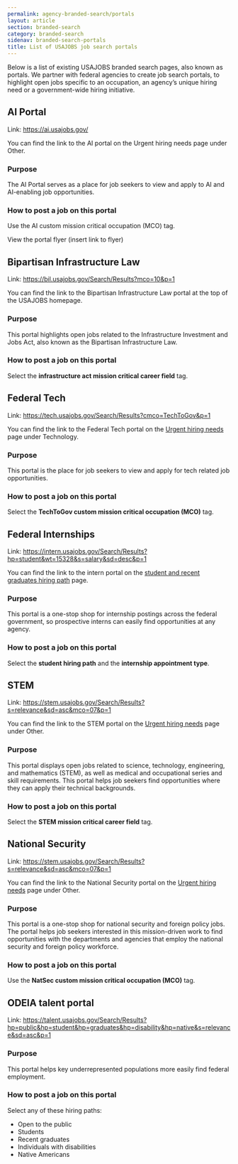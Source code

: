 ```yaml
---
permalink: agency-branded-search/portals
layout: article
section: branded-search
category: branded-search
sidenav: branded-search-portals
title: List of USAJOBS job search portals
---
```


Below is a list of existing USAJOBS branded search pages, also known as portals. We partner with federal agencies to create job search portals, to highlight open jobs specific to an occupation, an agency’s unique hiring need or a government-wide hiring initiative. 

## AI Portal  

Link: https://ai.usajobs.gov/

You can find the link to the AI portal on the Urgent hiring needs page under Other.

### Purpose 

The AI Portal serves as a place for job seekers to view and apply to AI and AI-enabling job opportunities.

### How to post a job on this portal 

Use the AI custom mission critical occupation (MCO) tag. 

View the portal flyer (insert link to flyer)

## Bipartisan Infrastructure Law   
Link: https://bil.usajobs.gov/Search/Results?mco=10&p=1

You can find the link to the Bipartisan Infrastructure Law portal at the top of the USAJOBS homepage.

### Purpose
This portal highlights open jobs related to the Infrastructure Investment and Jobs Act, also known as the Bipartisan Infrastructure Law. 

### How to post a job on this portal
Select the **infrastructure act mission critical career field** tag.

## Federal Tech 
Link: https://tech.usajobs.gov/Search/Results?cmco=TechToGov&p=1 

You can find the link to the Federal Tech portal on the [Urgent hiring needs](https://www.usajobs.gov/?c=opportunities) page under Technology.

### Purpose 
This portal is the place for job seekers to view and apply for tech related job opportunities.

### How to post a job on this portal
Select the **TechToGov custom mission critical occupation (MCO)** tag.

## Federal Internships 

Link: https://intern.usajobs.gov/Search/Results?hp=student&wt=15328&s=salary&sd=desc&p=1 

You can find the link to the intern portal on the [student and recent graduates hiring path](https://www.usajobs.gov/Help/working-in-government/unique-hiring-paths/students/) page.

### Purpose 
This portal is a one-stop shop for internship postings across the federal government, so   prospective interns can easily find opportunities at any agency.

### How to post a job on this portal 
Select the **student hiring path** and the **internship appointment type**.

## STEM 

Link: https://stem.usajobs.gov/Search/Results?s=relevance&sd=asc&mco=07&p=1 

You can find the link to the STEM portal on the [Urgent hiring needs](https://www.usajobs.gov/?c=opportunities) page under Other.

### Purpose
This portal displays open jobs related to science, technology, engineering, and mathematics (STEM), as well as medical and occupational series and skill requirements. This portal helps job seekers find opportunities where they can apply their technical backgrounds.

### How to post a job on this portal 
Select the **STEM mission critical career field** tag.

## National Security 

Link: https://stem.usajobs.gov/Search/Results?s=relevance&sd=asc&mco=07&p=1 

You can find the link to the National Security portal on the [Urgent hiring needs](https://www.usajobs.gov/?c=opportunities) page under Other.

### Purpose
This portal is a one-stop shop for national security and foreign policy jobs. The portal helps job seekers interested in this mission-driven work to find opportunities with the departments and agencies   that employ the national security and foreign policy workforce.

### How to post a job on this portal
Use the **NatSec custom mission critical occupation (MCO)** tag.

## ODEIA talent portal

Link: https://talent.usajobs.gov/Search/Results?hp=public&hp=student&hp=graduates&hp=disability&hp=native&s=relevance&sd=asc&p=1 

### Purpose
This portal helps key underrepresented populations more easily find federal employment.

### How to post a job on this portal
Select any of these hiring paths: 

* Open to the public
* Students
* Recent graduates
* Individuals with disabilities
* Native Americans
